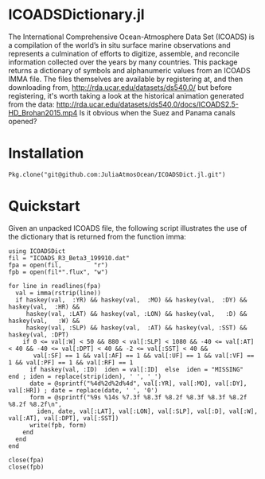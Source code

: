 ICOADSDictionary.jl
============

The International Comprehensive Ocean-Atmosphere Data Set (ICOADS) is a compilation
of the world’s in situ surface marine observations and represents a culmination of
efforts to digitize, assemble, and reconcile information collected over the years
by many countries.  This package returns a dictionary of symbols and alphanumeric
values from an ICOADS IMMA file.  The files themselves are available by registering
at, and then downloading from, http://rda.ucar.edu/datasets/ds540.0/ but before
registering, it's worth taking a look at the historical animation generated from
the data: http://rda.ucar.edu/datasets/ds540.0/docs/ICOADS2.5-HD_Brohan2015.mp4
Is it obvious when the Suez and Panama canals opened?

# Installation

    Pkg.clone("git@github.com:JuliaAtmosOcean/ICOADSDict.jl.git")

# Quickstart

Given an unpacked ICOADS file, the following script illustrates the use of the
dictionary that is returned from the function imma:

```
using ICOADSDict
fil = "ICOADS_R3_Beta3_199910.dat"
fpa = open(fil,         "r")
fpb = open(fil*".flux", "w")

for line in readlines(fpa)
  val = imma(rstrip(line))
  if haskey(val,  :YR) && haskey(val,  :MO) && haskey(val,  :DY) &&  haskey(val,  :HR) &&
     haskey(val, :LAT) && haskey(val, :LON) && haskey(val,   :D) &&  haskey(val,   :W) &&
     haskey(val, :SLP) && haskey(val,  :AT) && haskey(val, :SST) &&  haskey(val, :DPT)
    if 0 <= val[:W] < 50 && 880 < val[:SLP] < 1080 && -40 <= val[:AT] < 40 && -40 <= val[:DPT] < 40 && -2 <= val[:SST] < 40 &&
       val[:SF] == 1 && val[:AF] == 1 && val[:UF] == 1 && val[:VF] == 1 && val[:PF] == 1 && val[:RF] == 1
      if haskey(val, :ID)  iden = val[:ID]  else  iden = "MISSING"  end ; iden = replace(strip(iden), ' ', '_')
      date = @sprintf("%4d%2d%2d%4d", val[:YR], val[:MO], val[:DY], val[:HR]) ; date = replace(date, ' ', '0')
      form = @sprintf("%9s %14s %7.3f %8.3f %8.2f %8.3f %8.3f %8.2f %8.2f %8.2f\n",
        iden, date, val[:LAT], val[:LON], val[:SLP], val[:D], val[:W], val[:AT], val[:DPT], val[:SST])
      write(fpb, form)
    end
  end
end

close(fpa)
close(fpb)
```

